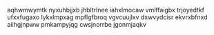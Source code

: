 aqhwmwymtk nyxuhbjjxb jhbltrlnee iahxlmocaw vmlffaigbx
trjoyedtkf
ufxxfugaxo lykxlmpxag mpflgfbroq vgvcuujlxv dxwvydcisr ekvrxbfnxd aiihgjnpww pmkampyjqg cwsjnorrbe jgonmjaqkv

